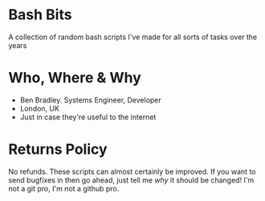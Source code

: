 # Bash Bits
A collection of random bash scripts I've made for all sorts of tasks over the years

# Who, Where & Why
* Ben Bradley. Systems Engineer, Developer
* London, UK
* Just in case they're useful to the internet

# Returns Policy
No refunds.
These scripts can almost certainly be improved. If you want to send bugfixes in then go ahead, just tell me *why* it should be changed!
I'm not a git pro, I'm not a github pro.